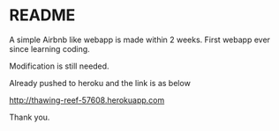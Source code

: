 # README

A simple Airbnb like webapp is made within 2 weeks. First webapp ever since learning coding.

Modification is still needed.

Already pushed to heroku and the link is as below

http://thawing-reef-57608.herokuapp.com

Thank you.

